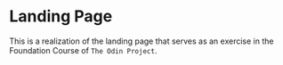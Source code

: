 # Landing Page

This is a realization of the landing page that serves as an exercise in the Foundation Course of `The Odin Project`.

